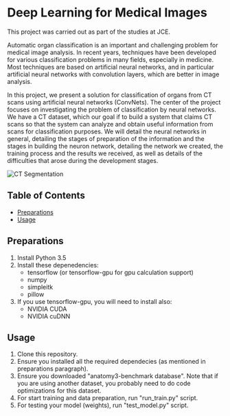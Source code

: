 # Deep Learning for Medical Images

This project was carried out as part of the studies at JCE.

Automatic organ classification is an important and challenging problem for medical image analysis.
In recent years, techniques have been developed for various classification problems in many fields, especially in medicine. Most techniques are based on artificial neural networks, and in particular artificial neural networks with convolution layers, which are better in image analysis.
 
In this project, we present a solution for classification of organs from CT scans using artificial neural networks (ConvNets).
The center of the project focuses on investigating the problem of classification by neural networks.
We have a CT dataset, which our goal if to build a system that claims CT scans so that the system can analyze and obtain useful information from scans for classification purposes.
We will detail the neural networks in general, detailing the stages of preparation of the information and the stages in building the neuron network, detailing the network we created, the training process and the results we received, as well as details of the difficulties that arose during the development stages.

![CT Segmentation](https://github.com/talshi/JCE-Final-Project/blob/master/images/seg.png)

## Table of Contents

- [Preparations](#preparations)
- [Usage](usage)

## Preparations
1. Install Python 3.5
2. Install these depenedencies:
    - tensorflow (or tensorflow-gpu for gpu calculation support)
    - numpy
    - simpleitk
    - pillow
3. If you use tensorflow-gpu, you will need to install also:
    - NVIDIA CUDA
    - NVIDIA cuDNN

## Usage

1. Clone this repository.
2. Ensure you installed all the required dependecies (as mentioned in preparations paragraph).
3. Ensure you downloaded "anatomy3-benchmark database". Note that if you are using another dataset, you probably need to do code optimizations for this dataset.
4. For start training and data preparation, run "run_train.py" script.
5. For testing your model (weights), run "test_model.py" script.
